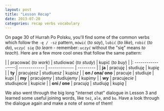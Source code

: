 ```yaml
---
layout: post
title: "Lesson Recap"
date: 2013-07-20
categories: recap verbs vocabulary
---
```



On page 30 of Hurrah Po Polsku, you'll find some of the common verbs which follow the `-ę / -sz` pattern, `mówić` (*to say*), `lubić` (*to like*), `robić` (*to do*), `uczyć się` (*to learn* - remember: `uczyć` without the "się" means *to teach*). Here are a few more cool ones that follow the same pattern:

|                    | pracować (*to work*)     | studiować (*to study*)    | kupić (*to buy*)    |
|: -----------------:| ------------- | ------------- | --------- |
| **ja**             | pracuj*ę*     | studiuj*ę*    | kupi*ę*   |
| **ty**             | pracuje*sz*   | studiue*sz*   | kupi*sz*  |
| **on / ona/ ono**  | pracuje       | studiuje      | kupi      |
| **my**             | pracuje*my*   | studiuje*my*  | kupi*my*  |
| **wy**             | pracuje*cie*  | studiuje*cie* | kupi*cie* |
| **oni / one**      | pracu*ją*     | studiuj*ą*    | kupi*ą*   |

We also went through the big long "internet chat" dialogue in Lesson 3 and learned some useful joining words, like `też`, `ale`, and `bo`. Have a look through the dialogue again and make a note of some of them!
